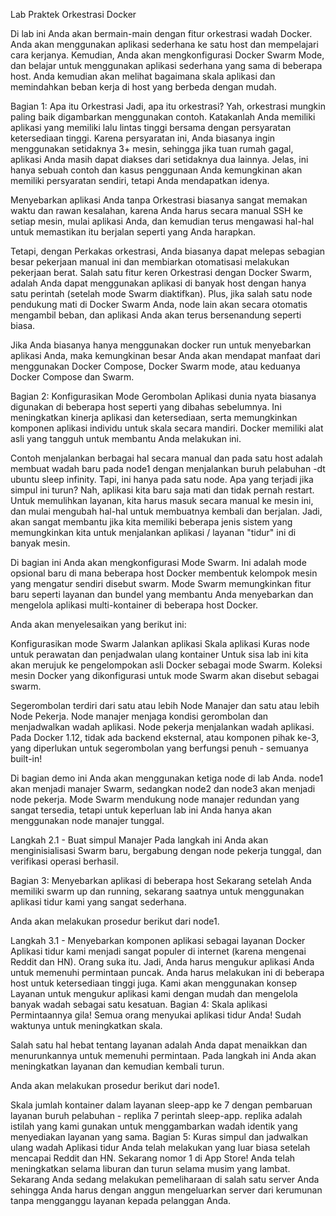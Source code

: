 Lab Praktek Orkestrasi Docker

Di lab ini Anda akan bermain-main dengan fitur orkestrasi wadah Docker. Anda akan menggunakan aplikasi sederhana ke satu host dan mempelajari cara kerjanya. Kemudian, Anda akan mengkonfigurasi Docker Swarm Mode, dan belajar untuk menggunakan aplikasi sederhana yang sama di beberapa host. Anda kemudian akan melihat bagaimana skala aplikasi dan memindahkan beban kerja di host yang berbeda dengan mudah.

Bagian 1: Apa itu Orkestrasi
Jadi, apa itu orkestrasi? Yah, orkestrasi mungkin paling baik digambarkan menggunakan contoh. Katakanlah Anda memiliki aplikasi yang memiliki lalu lintas tinggi bersama dengan persyaratan ketersediaan tinggi. Karena persyaratan ini, Anda biasanya ingin menggunakan setidaknya 3+ mesin, sehingga jika tuan rumah gagal, aplikasi Anda masih dapat diakses dari setidaknya dua lainnya. Jelas, ini hanya sebuah contoh dan kasus penggunaan Anda kemungkinan akan memiliki persyaratan sendiri, tetapi Anda mendapatkan idenya.

Menyebarkan aplikasi Anda tanpa Orkestrasi biasanya sangat memakan waktu dan rawan kesalahan, karena Anda harus secara manual SSH ke setiap mesin, mulai aplikasi Anda, dan kemudian terus mengawasi hal-hal untuk memastikan itu berjalan seperti yang Anda harapkan.

Tetapi, dengan Perkakas orkestrasi, Anda biasanya dapat melepas sebagian besar pekerjaan manual ini dan membiarkan otomatisasi melakukan pekerjaan berat. Salah satu fitur keren Orkestrasi dengan Docker Swarm, adalah Anda dapat menggunakan aplikasi di banyak host dengan hanya satu perintah (setelah mode Swarm diaktifkan). Plus, jika salah satu node pendukung mati di Docker Swarm Anda, node lain akan secara otomatis mengambil beban, dan aplikasi Anda akan terus bersenandung seperti biasa.

Jika Anda biasanya hanya menggunakan docker run untuk menyebarkan aplikasi Anda, maka kemungkinan besar Anda akan mendapat manfaat dari menggunakan Docker Compose, Docker Swarm mode, atau keduanya Docker Compose dan Swarm.

Bagian 2: Konfigurasikan Mode Gerombolan
Aplikasi dunia nyata biasanya digunakan di beberapa host seperti yang dibahas sebelumnya. Ini meningkatkan kinerja aplikasi dan ketersediaan, serta memungkinkan komponen aplikasi individu untuk skala secara mandiri. Docker memiliki alat asli yang tangguh untuk membantu Anda melakukan ini.

Contoh menjalankan berbagai hal secara manual dan pada satu host adalah membuat wadah baru pada node1 dengan menjalankan buruh pelabuhan -dt ubuntu sleep infinity.
Tapi, ini hanya pada satu node. Apa yang terjadi jika simpul ini turun? Nah, aplikasi kita baru saja mati dan tidak pernah restart. Untuk memulihkan layanan, kita harus masuk secara manual ke mesin ini, dan mulai mengubah hal-hal untuk membuatnya kembali dan berjalan. Jadi, akan sangat membantu jika kita memiliki beberapa jenis sistem yang memungkinkan kita untuk menjalankan aplikasi / layanan "tidur" ini di banyak mesin.

Di bagian ini Anda akan mengkonfigurasi Mode Swarm. Ini adalah mode opsional baru di mana beberapa host Docker membentuk kelompok mesin yang mengatur sendiri disebut swarm. Mode Swarm memungkinkan fitur baru seperti layanan dan bundel yang membantu Anda menyebarkan dan mengelola aplikasi multi-kontainer di beberapa host Docker.

Anda akan menyelesaikan yang berikut ini:

Konfigurasikan mode Swarm
Jalankan aplikasi
Skala aplikasi
Kuras node untuk perawatan dan penjadwalan ulang kontainer
Untuk sisa lab ini kita akan merujuk ke pengelompokan asli Docker sebagai mode Swarm. Koleksi mesin Docker yang dikonfigurasi untuk mode Swarm akan disebut sebagai swarm.

Segerombolan terdiri dari satu atau lebih Node Manajer dan satu atau lebih Node Pekerja. Node manajer menjaga kondisi gerombolan dan menjadwalkan wadah aplikasi. Node pekerja menjalankan wadah aplikasi. Pada Docker 1.12, tidak ada backend eksternal, atau komponen pihak ke-3, yang diperlukan untuk segerombolan yang berfungsi penuh - semuanya built-in!

Di bagian demo ini Anda akan menggunakan ketiga node di lab Anda. node1 akan menjadi manajer Swarm, sedangkan node2 dan node3 akan menjadi node pekerja. Mode Swarm mendukung node manajer redundan yang sangat tersedia, tetapi untuk keperluan lab ini Anda hanya akan menggunakan node manajer tunggal.

Langkah 2.1 - Buat simpul Manajer
Pada langkah ini Anda akan menginisialisasi Swarm baru, bergabung dengan node pekerja tunggal, dan verifikasi operasi berhasil.

Bagian 3: Menyebarkan aplikasi di beberapa host
Sekarang setelah Anda memiliki swarm up dan running, sekarang saatnya untuk menggunakan aplikasi tidur kami yang sangat sederhana.

Anda akan melakukan prosedur berikut dari node1.

Langkah 3.1 - Menyebarkan komponen aplikasi sebagai layanan Docker
Aplikasi tidur kami menjadi sangat populer di internet (karena mengenai Reddit dan HN). Orang suka itu. Jadi, Anda harus mengukur aplikasi Anda untuk memenuhi permintaan puncak. Anda harus melakukan ini di beberapa host untuk ketersediaan tinggi juga. Kami akan menggunakan konsep Layanan untuk mengukur aplikasi kami dengan mudah dan mengelola banyak wadah sebagai satu kesatuan.
Bagian 4: Skala aplikasi
Permintaannya gila! Semua orang menyukai aplikasi tidur Anda! Sudah waktunya untuk meningkatkan skala.

Salah satu hal hebat tentang layanan adalah Anda dapat menaikkan dan menurunkannya untuk memenuhi permintaan. Pada langkah ini Anda akan meningkatkan layanan dan kemudian kembali turun.

Anda akan melakukan prosedur berikut dari node1.

Skala jumlah kontainer dalam layanan sleep-app ke 7 dengan pembaruan layanan buruh pelabuhan - replika 7 perintah sleep-app. replika adalah istilah yang kami gunakan untuk menggambarkan wadah identik yang menyediakan layanan yang sama.
Bagian 5: Kuras simpul dan jadwalkan ulang wadah
Aplikasi tidur Anda telah melakukan yang luar biasa setelah mencapai Reddit dan HN. Sekarang nomor 1 di App Store! Anda telah meningkatkan selama liburan dan turun selama musim yang lambat. Sekarang Anda sedang melakukan pemeliharaan di salah satu server Anda sehingga Anda harus dengan anggun mengeluarkan server dari kerumunan tanpa mengganggu layanan kepada pelanggan Anda.
